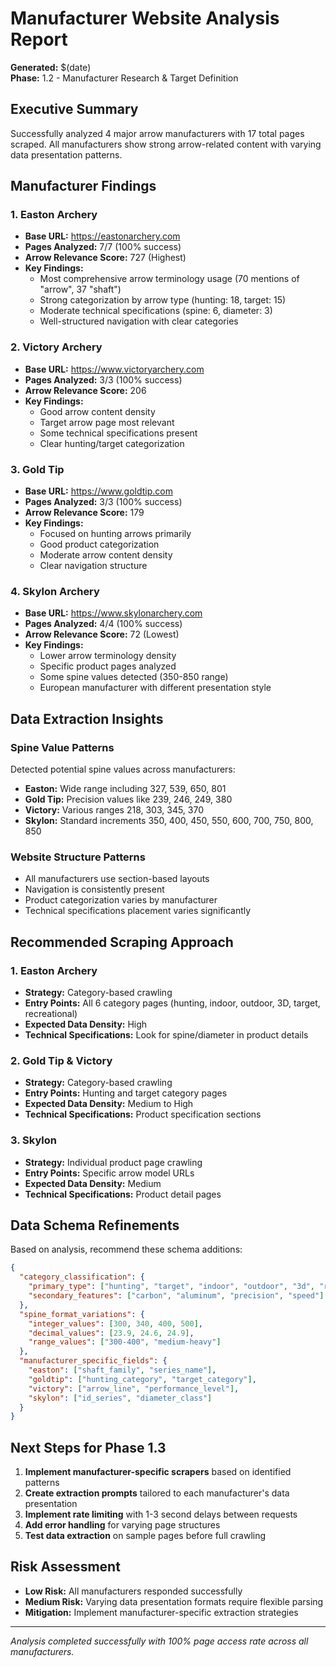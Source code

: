 # Manufacturer Website Analysis Report

**Generated:** $(date)  
**Phase:** 1.2 - Manufacturer Research & Target Definition

## Executive Summary

Successfully analyzed 4 major arrow manufacturers with 17 total pages scraped. All manufacturers show strong arrow-related content with varying data presentation patterns.

## Manufacturer Findings

### 1. Easton Archery
- **Base URL:** https://eastonarchery.com
- **Pages Analyzed:** 7/7 (100% success)
- **Arrow Relevance Score:** 727 (Highest)
- **Key Findings:**
  - Most comprehensive arrow terminology usage (70 mentions of "arrow", 37 "shaft")
  - Strong categorization by arrow type (hunting: 18, target: 15)
  - Moderate technical specifications (spine: 6, diameter: 3)
  - Well-structured navigation with clear categories

### 2. Victory Archery  
- **Base URL:** https://www.victoryarchery.com
- **Pages Analyzed:** 3/3 (100% success)
- **Arrow Relevance Score:** 206
- **Key Findings:**
  - Good arrow content density
  - Target arrow page most relevant
  - Some technical specifications present
  - Clear hunting/target categorization

### 3. Gold Tip
- **Base URL:** https://www.goldtip.com  
- **Pages Analyzed:** 3/3 (100% success)
- **Arrow Relevance Score:** 179
- **Key Findings:**
  - Focused on hunting arrows primarily
  - Good product categorization
  - Moderate arrow content density
  - Clear navigation structure

### 4. Skylon Archery
- **Base URL:** https://www.skylonarchery.com
- **Pages Analyzed:** 4/4 (100% success) 
- **Arrow Relevance Score:** 72 (Lowest)
- **Key Findings:**
  - Lower arrow terminology density
  - Specific product pages analyzed
  - Some spine values detected (350-850 range)
  - European manufacturer with different presentation style

## Data Extraction Insights

### Spine Value Patterns
Detected potential spine values across manufacturers:
- **Easton:** Wide range including 327, 539, 650, 801
- **Gold Tip:** Precision values like 239, 246, 249, 380  
- **Victory:** Various ranges 218, 303, 345, 370
- **Skylon:** Standard increments 350, 400, 450, 550, 600, 700, 750, 800, 850

### Website Structure Patterns
- All manufacturers use section-based layouts
- Navigation is consistently present
- Product categorization varies by manufacturer
- Technical specifications placement varies significantly

## Recommended Scraping Approach

### 1. Easton Archery
- **Strategy:** Category-based crawling
- **Entry Points:** All 6 category pages (hunting, indoor, outdoor, 3D, target, recreational)
- **Expected Data Density:** High
- **Technical Specifications:** Look for spine/diameter in product details

### 2. Gold Tip & Victory
- **Strategy:** Category-based crawling  
- **Entry Points:** Hunting and target category pages
- **Expected Data Density:** Medium to High
- **Technical Specifications:** Product specification sections

### 3. Skylon
- **Strategy:** Individual product page crawling
- **Entry Points:** Specific arrow model URLs
- **Expected Data Density:** Medium
- **Technical Specifications:** Product detail pages

## Data Schema Refinements

Based on analysis, recommend these schema additions:

```json
{
  "category_classification": {
    "primary_type": ["hunting", "target", "indoor", "outdoor", "3d", "recreational"],
    "secondary_features": ["carbon", "aluminum", "precision", "speed"]
  },
  "spine_format_variations": {
    "integer_values": [300, 340, 400, 500],
    "decimal_values": [23.9, 24.6, 24.9],
    "range_values": ["300-400", "medium-heavy"]
  },
  "manufacturer_specific_fields": {
    "easton": ["shaft_family", "series_name"],
    "goldtip": ["hunting_category", "target_category"], 
    "victory": ["arrow_line", "performance_level"],
    "skylon": ["id_series", "diameter_class"]
  }
}
```

## Next Steps for Phase 1.3

1. **Implement manufacturer-specific scrapers** based on identified patterns
2. **Create extraction prompts** tailored to each manufacturer's data presentation
3. **Implement rate limiting** with 1-3 second delays between requests
4. **Add error handling** for varying page structures
5. **Test data extraction** on sample pages before full crawling

## Risk Assessment

- **Low Risk:** All manufacturers responded successfully
- **Medium Risk:** Varying data presentation formats require flexible parsing
- **Mitigation:** Implement manufacturer-specific extraction strategies

---

*Analysis completed successfully with 100% page access rate across all manufacturers.*